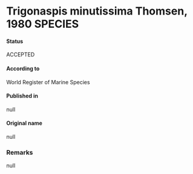 Trigonaspis minutissima Thomsen, 1980 SPECIES
=======

#### Status
ACCEPTED

#### According to
World Register of Marine Species

#### Published in
null

#### Original name
null

### Remarks
null